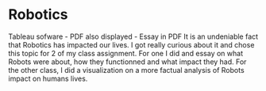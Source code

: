 # Robotics
Tableau sofware - PDF also displayed - Essay in PDF
It is an undeniable fact that Robotics has impacted our lives. I got really curious about it and chose this topic for 2 of my class assignment. For one I did and essay on what Robots were about, how they functionned and what impact they had. For the other class, I did a visualization on a more factual analysis of Robots impact on humans lives. 


